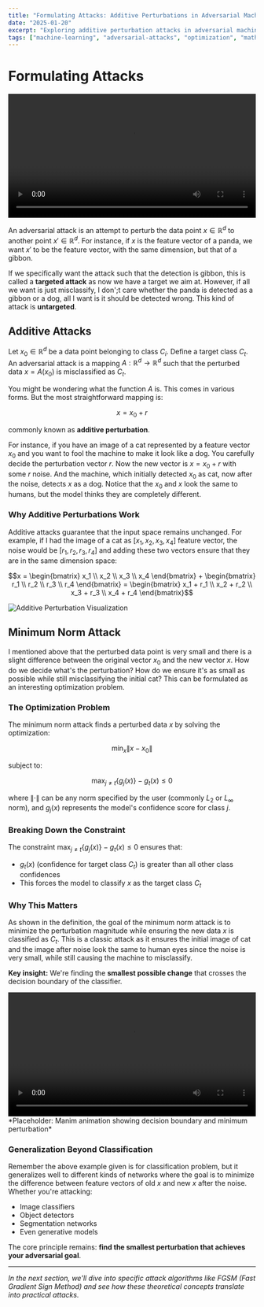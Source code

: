 ```yaml
---
title: "Formulating Attacks: Additive Perturbations in Adversarial Machine Learning"
date: "2025-01-20"
excerpt: "Exploring additive perturbation attacks in adversarial machine learning, where small noise vectors are added to data points to cause misclassification while remaining imperceptible to humans."
tags: ["machine-learning", "adversarial-attacks", "optimization", "mathematics"]
---
```


# Formulating Attacks

<video width="100%" controls>
  <source src="../videos/media/videos/additive/Additive.mp4" type="video/mp4">
  Your browser does not support the video tag.
</video>

An adversarial attack is an attempt to perturb the data point $x \in \mathbb{R}^d$ to another point $x' \in \mathbb{R}^d$. For instance, if $x$ is the feature vector of a panda, we want $x'$ to be the feature vector, with the same dimension, but that of a gibbon. 

If we specifically want the attack such that the detection is gibbon, this is called a **targeted attack** as now we have a target we aim at. However, if all we want is just misclassify, I don';t care whether the panda is detected as a gibbon or a dog, all I want is it should be detected wrong. This kind of attack is **untargeted**.

## Additive Attacks




Let $x_0 \in \mathbb{R}^d$ be a data point belonging to class $C_i$. Define a target class $C_t$. An adversarial attack is a mapping $A: \mathbb{R}^d \to \mathbb{R}^d$ such that the perturbed data $x = A(x_0)$ is misclassified as $C_t$.

You might be wondering what the function $A$ is. This comes in various forms. But the most straightforward mapping is:

$$x = x_0 + r$$

commonly known as **additive perturbation**.

For instance, if you have an image of a cat represented by a feature vector $x_0$ and you want to fool the machine to make it look like a dog. You carefully decide the perturbation vector $r$. Now the new vector is $x = x_0 + r$ with some $r$ noise. And the machine, which initially detected $x_0$ as cat, now after the noise, detects $x$ as a dog. Notice that the $x_0$ and $x$ look the same to humans, but the model thinks they are completely different.

### Why Additive Perturbations Work

Additive attacks guarantee that the input space remains unchanged. For example, if I had the image of a cat as $[x_1, x_2, x_3, x_4]$ feature vector, the noise would be $[r_1, r_2, r_3, r_4]$ and adding these two vectors ensure that they are in the same dimension space:

$$x = \begin{bmatrix} x_1 \\ x_2 \\ x_3 \\ x_4 \end{bmatrix} + \begin{bmatrix} r_1 \\ r_2 \\ r_3 \\ r_4 \end{bmatrix} = \begin{bmatrix} x_1 + r_1 \\ x_2 + r_2 \\ x_3 + r_3 \\ x_4 + r_4 \end{bmatrix}$$

![Additive Perturbation Visualization](/posts/additive_pertubation.png)



## Minimum Norm Attack

I mentioned above that the perturbed data point is very small and there is a slight difference between the original vector $x_0$ and the new vector $x$. How do we decide what's the perturbation? How do we ensure it's as small as possible while still misclassifying the initial cat? This can be formulated as an interesting optimization problem.

### The Optimization Problem

The minimum norm attack finds a perturbed data $x$ by solving the optimization:

$$\min_{x} \|x - x_0\|$$

subject to:

$$\max_{j \neq t} \{g_j(x)\} - g_t(x) \leq 0$$

where $\|\cdot\|$ can be any norm specified by the user (commonly $L_2$ or $L_\infty$ norm), and $g_j(x)$ represents the model's confidence score for class $j$.

### Breaking Down the Constraint

The constraint $\max_{j \neq t} \{g_j(x)\} - g_t(x) \leq 0$ ensures that:
- $g_t(x)$ (confidence for target class $C_t$) is greater than all other class confidences
- This forces the model to classify $x$ as the target class $C_t$


### Why This Matters

As shown in the definition, the goal of the minimum norm attack is to minimize the perturbation magnitude while ensuring the new data $x$ is classified as $C_t$. This is a classic attack as it ensures the initial image of cat and the image after noise look the same to human eyes since the noise is very small, while still causing the machine to misclassify.

**Key insight:** We're finding the **smallest possible change** that crosses the decision boundary of the classifier.

<video width="100%" controls>
  <source src="../videos/media/videos/min_norm/min_norm.mp4" type="video/mp4">
</video>
*Placeholder: Manim animation showing decision boundary and minimum perturbation*

### Generalization Beyond Classification

Remember the above example given is for classification problem, but it generalizes well to different kinds of networks where the goal is to minimize the difference between feature vectors of old $x$ and new $x$ after the noise. Whether you're attacking:
- Image classifiers
- Object detectors
- Segmentation networks
- Even generative models

The core principle remains: **find the smallest perturbation that achieves your adversarial goal**.

---

*In the next section, we'll dive into specific attack algorithms like FGSM (Fast Gradient Sign Method) and see how these theoretical concepts translate into practical attacks.*